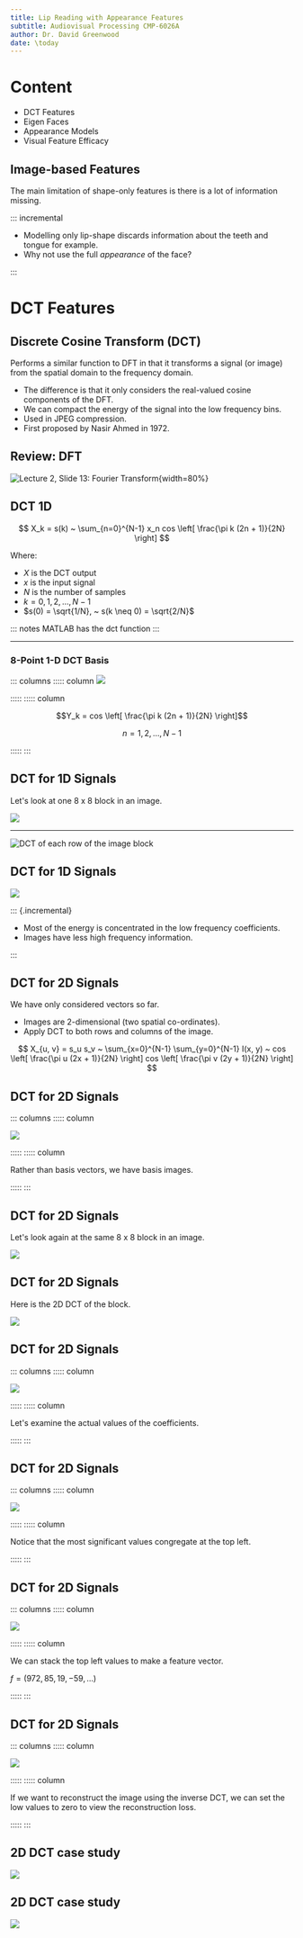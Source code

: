 ```yaml
---
title: Lip Reading with Appearance Features
subtitle: Audiovisual Processing CMP-6026A
author: Dr. David Greenwood
date: \today
---
```


# Content

- DCT Features
- Eigen Faces
- Appearance Models
- Visual Feature Efficacy

## Image-based Features

The main limitation of shape-only features is there is a lot of information missing.

::: incremental

- Modelling only lip-shape discards information about the teeth and tongue for example.
- Why not use the full _appearance_ of the face?

:::

# DCT Features

## Discrete Cosine Transform (DCT)

Performs a similar function to DFT in that it transforms a signal (or image) from the spatial domain to the frequency domain.

- The difference is that it only considers the real-valued cosine components of the DFT.
- We can compact the energy of the signal into the low frequency bins.
- Used in JPEG compression.
- First proposed by Nasir Ahmed in 1972.

## Review: DFT

![Lecture 2, Slide 13: Fourier Transform](assets/img4/lecture_02_slide_13.png){width=80%}

## DCT 1D

$$
X_k = s(k) ~ \sum_{n=0}^{N-1} x_n
cos \left[ \frac{\pi k (2n + 1)}{2N} \right]
$$

Where:

- $X$ is the DCT output
- $x$ is the input signal
- $N$ is the number of samples
- $k = 0, 1, 2, \dots, N-1$
- $s(0) = \sqrt{1/N}, ~ s(k \neq 0) = \sqrt{2/N}$

::: notes
MATLAB has the dct function
:::

---

### 8-Point 1-D DCT Basis

::: columns
::::: column
![](assets/plots2/basis_vectors_1d.png)

:::::
::::: column

$$Y_k = cos \left[ \frac{\pi k (2n + 1)}{2N} \right]$$

$$n = 1, 2, \dots, N-1$$

:::::
:::

## DCT for 1D Signals

Let's look at one 8 x 8 block in an image.

![](assets/plots2/cameraman_block.png)

---

![DCT of each row of the image block](assets/plots2/dct_8x8_block.png)

## DCT for 1D Signals

![](assets/plots2/block_row3.png)

::: {.incremental}

- Most of the energy is concentrated in the low frequency coefficients.
- Images have less high frequency information.

:::

## DCT for 2D Signals

We have only considered vectors so far.

- Images are 2-dimensional (two spatial co-ordinates).
- Apply DCT to both rows and columns of the image.

$$
X_{u, v} = s_u s_v ~ \sum_{x=0}^{N-1} \sum_{y=0}^{N-1} I(x, y) ~
    cos \left[ \frac{\pi u (2x + 1)}{2N} \right]
    cos \left[ \frac{\pi v (2y + 1)}{2N} \right]
$$

## DCT for 2D Signals

::: columns
::::: column

![](assets/img4/DCT_2D_8x8.png)

:::::
::::: column

Rather than basis vectors, we have basis images.

:::::
:::

## DCT for 2D Signals

Let's look again at the same 8 x 8 block in an image.

![](assets/plots2/cameraman_block.png)

## DCT for 2D Signals

Here is the 2D DCT of the block.

![](assets/plots2/dct_2d_block.png)

## DCT for 2D Signals

::: columns
::::: column

![](assets/plots2/dct_2d_values.png)

:::::
::::: column

Let's examine the actual values of the coefficients.

:::::
:::

## DCT for 2D Signals

::: columns
::::: column

![](assets/plots2/dct_2d_values_high.png)

:::::
::::: column

Notice that the most significant values congregate at the top left.

:::::
:::

## DCT for 2D Signals

::: columns
::::: column

![](assets/plots2/dct_2d_values_high.png)

:::::
::::: column

We can stack the top left values to make a feature vector.

$f = (972, 85, 19, -59, \dots)$

:::::
:::

## DCT for 2D Signals

::: columns
::::: column

![](assets/plots2/dct_2d_values_low.png)

:::::
::::: column

If we want to reconstruct the image using the inverse DCT, we can set the low values to zero to view the reconstruction loss.

:::::
:::

## 2D DCT case study

![](assets/plots2/resize_mouth.png)

## 2D DCT case study

![](assets/plots2/restored_mouth.png)
